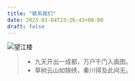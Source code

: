 ```yaml
---
title: "联系我们"
date: 2023-03-04T23:26:43+08:00
draft: false
---
```


![望江楼](../contact-wangjianglou.jpeg)


>- 九天开出一成都，万户千门入画图。
>- 草树云山如锦绣，秦川得及此间无。
